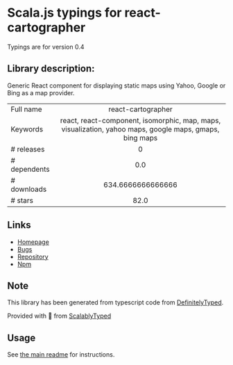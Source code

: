 
# Scala.js typings for react-cartographer

Typings are for version 0.4

## Library description:
Generic React component for displaying static maps using Yahoo, Google or Bing as a map provider.

|                    |                 |
| ------------------ | :-------------: |
| Full name          | react-cartographer |
| Keywords           | react, react-component, isomorphic, map, maps, visualization, yahoo maps, google maps, gmaps, bing maps |
| # releases         | 0 |
| # dependents       | 0.0 |
| # downloads        | 634.6666666666666 |
| # stars            | 82.0 |

## Links
- [Homepage](https://github.com/yahoo/react-cartographer#readme)
- [Bugs](https://github.com/yahoo/react-cartographer/issues)
- [Repository](https://github.com/yahoo/react-cartographer)
- [Npm](https://www.npmjs.com/package/react-cartographer)
    


## Note
This library has been generated from typescript code from [DefinitelyTyped](https://definitelytyped.org).

Provided with :purple_heart: from [ScalablyTyped](https://github.com/oyvindberg/ScalablyTyped)

## Usage
See [the main readme](../../readme.md) for instructions.


